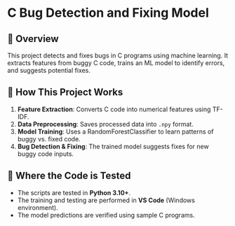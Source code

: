 # C Bug Detection and Fixing Model

## 📌 Overview
This project detects and fixes bugs in C programs using machine learning. It extracts features from buggy C code, trains an ML model to identify errors, and suggests potential fixes.

## 🔹 How This Project Works
1. **Feature Extraction**: Converts C code into numerical features using TF-IDF.
2. **Data Preprocessing**: Saves processed data into `.npy` format.
3. **Model Training**: Uses a RandomForestClassifier to learn patterns of buggy vs. fixed code.
4. **Bug Detection & Fixing**: The trained model suggests fixes for new buggy code inputs.

## 🔹 Where the Code is Tested
- The scripts are tested in **Python 3.10+**.
- The training and testing are performed in **VS Code** (Windows environment).
- The model predictions are verified using sample C programs.
